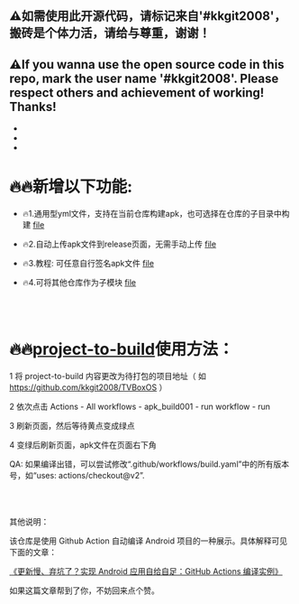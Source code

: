 ## ⚠️如需使用此开源代码，请标记来自'#kkgit2008'，搬砖是个体力活，请给与尊重，谢谢！
## ⚠️If you wanna use the open source code in this repo, mark the user name '#kkgit2008'. Please respect others and achievement of working! Thanks!

* 
* 
* 



# 🔥🔥新增以下功能:

* 🔥1.通用型yml文件，支持在当前仓库构建apk，也可选择在仓库的子目录中构建 <a href=".github/workflows/build_currentRepo.yml.txt">file</a>

* 🔥2.自动上传apk文件到release页面，无需手动上传 <a href=".github/workflows/UploadApk_To_ReleasePage.yml.txt">file</a>

* 🔥3.教程: 可任意自行签名apk文件 <a href="HowToSignMyApk/">file</a>

* 🔥4.可将其他仓库作为子模块 <a href=".github/workflows/buildWithSubmodule.yml.txt">file</a>

<br> </br> 



# 🔥🔥<a href="./project-to-build">project-to-build</a>使用方法：  
  
1 将 project-to-build 内容更改为待打包的项目地址（ 如 https://github.com/kkgit2008/TVBoxOS ） 
 
2 依次点击 Actions - All workflows - apk_build001 - run workflow - run 
 
3 刷新页面，然后等待黄点变成绿点 
 
4 变绿后刷新页面，apk文件在页面右下角 

QA:
如果编译出错，可以尝试修改“.github/workflows/build.yaml”中的所有版本号，如“uses: actions/checkout@v2”. 


<br> </br> 


 

 
其他说明： 
 
该仓库是使用 Github Action 自动编译 Android 项目的一种展示。具体解释可见下面的文章：
 
[《更新慢、弃坑了？实现 Android 应用自给自足：GitHub Actions 编译实例》](https://sspai.com/post/70427)
 
如果这篇文章帮到了你，不妨回来点个赞。


<br> </br> 
<br> </br> 
